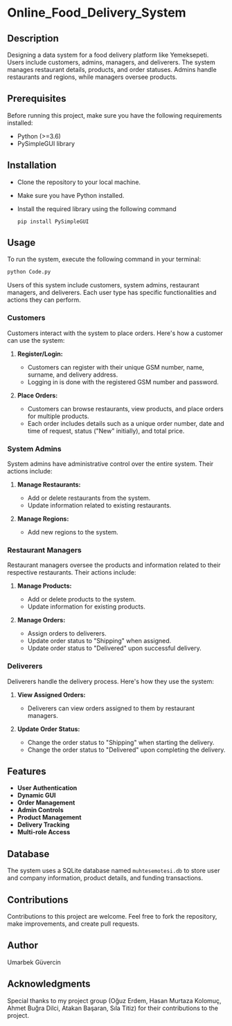 # Online_Food_Delivery_System
## Description
Designing a data system for a food delivery platform like Yemeksepeti. Users include customers, admins, managers, and deliverers. The system manages restaurant details, products, and order statuses. Admins handle restaurants and regions, while managers oversee products.

## Prerequisites
Before running this project, make sure you have the following requirements installed:

- Python (>=3.6)
- PySimpleGUI library

## Installation
- Clone the repository to your local machine.
- Make sure you have Python installed.
- Install the required library using the following command
  
   ```pip install PySimpleGUI ```

## Usage

To run the system, execute the following command in your terminal:

```bash
python Code.py
```

Users of this system include customers, system admins, restaurant managers, and deliverers. Each user type has specific functionalities and actions they can perform.

### Customers
Customers interact with the system to place orders. Here's how a customer can use the system:

1. **Register/Login:**
   - Customers can register with their unique GSM number, name, surname, and delivery address.
   - Logging in is done with the registered GSM number and password.

2. **Place Orders:**
   - Customers can browse restaurants, view products, and place orders for multiple products.
   - Each order includes details such as a unique order number, date and time of request, status ("New" initially), and total price.

### System Admins
System admins have administrative control over the entire system. Their actions include:

1. **Manage Restaurants:**
   - Add or delete restaurants from the system.
   - Update information related to existing restaurants.

2. **Manage Regions:**
   - Add new regions to the system.

### Restaurant Managers
Restaurant managers oversee the products and information related to their respective restaurants. Their actions include:

1. **Manage Products:**
   - Add or delete products to the system.
   - Update information for existing products.

2. **Manage Orders:**
   - Assign orders to deliverers.
   - Update order status to "Shipping" when assigned.
   - Update order status to "Delivered" upon successful delivery.

### Deliverers
Deliverers handle the delivery process. Here's how they use the system:

1. **View Assigned Orders:**
   - Deliverers can view orders assigned to them by restaurant managers.

2. **Update Order Status:**
   - Change the order status to "Shipping" when starting the delivery.
   - Change the order status to "Delivered" upon completing the delivery.

## Features

- **User Authentication**
- **Dynamic GUI**
- **Order Management**
- **Admin Controls**
- **Product Management**
- **Delivery Tracking**
- **Multi-role Access**

## Database
The system uses a SQLite database named ```muhtesemotesi.db``` to store user and company information, product details, and funding transactions.

## Contributions
Contributions to this project are welcome. Feel free to fork the repository, make improvements, and create pull requests.

## Author
Umarbek Güvercin

## Acknowledgments
Special thanks to my project group (Oğuz Erdem, Hasan Murtaza Kolomuç, Ahmet Buğra Dilci, Atakan Başaran, Sıla Titiz) for their contributions to the project.
